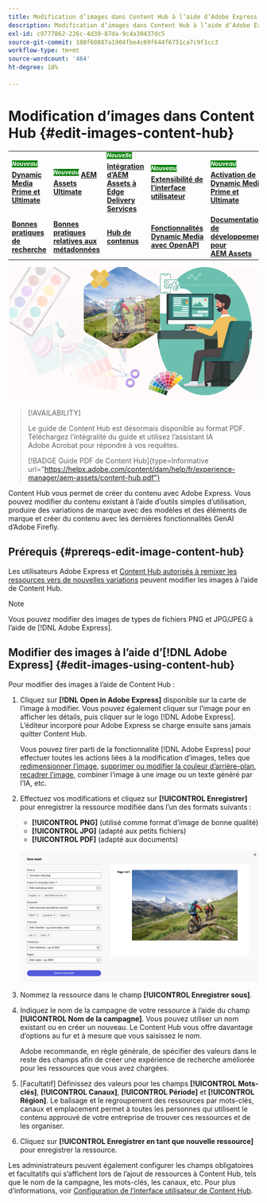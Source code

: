 ```yaml
---
title: Modification d’images dans Content Hub à l’aide d’Adobe Express
description: Modification d’images dans Content Hub à l’aide d’Adobe Express
exl-id: c9777862-226c-4d39-87da-9c4a30437dc5
source-git-commit: 188f60887a1904fbe4c69f644f6751ca7c9f1cc3
workflow-type: tm+mt
source-wordcount: '464'
ht-degree: 18%

---
```


# Modification d’images dans Content Hub {#edit-images-content-hub}

<table>
    <tr>
        <td>
            <sup style= "background-color:#008000; color:#FFFFFF; font-weight:bold"><i>Nouveau</i></sup> <a href="/help/assets/dynamic-media/dm-prime-ultimate.md"><b>Dynamic Media Prime et Ultimate</b></a>
        </td>
        <td>
            <sup style= "background-color:#008000; color:#FFFFFF; font-weight:bold"><i>Nouveau</i></sup> <a href="/help/assets/assets-ultimate-overview.md"><b>AEM Assets Ultimate</b></a>
        </td>
        <td>
            <sup style= "background-color:#008000; color:#FFFFFF; font-weight:bold"><i>Nouvelle</i></sup> <a href="/help/assets/integrate-aem-assets-edge-delivery-services.md"><b>Intégration d’AEM Assets à Edge Delivery Services</b></a>
        </td>
        <td>
            <sup style= "background-color:#008000; color:#FFFFFF; font-weight:bold"><i>Nouveau</i></sup> <a href="/help/assets/aem-assets-view-ui-extensibility.md"><b>Extensibilité de l’interface utilisateur</b></a>
        </td>
          <td>
            <sup style= "background-color:#008000; color:#FFFFFF; font-weight:bold"><i>Nouveau</i></sup> <a href="/help/assets/dynamic-media/enable-dynamic-media-prime-and-ultimate.md"><b>Activation de Dynamic Media Prime et Ultimate</b></a>
        </td>
    </tr>
    <tr>
        <td>
            <a href="/help/assets/search-best-practices.md"><b>Bonnes pratiques de recherche</b></a>
        </td>
        <td>
            <a href="/help/assets/metadata-best-practices.md"><b>Bonnes pratiques relatives aux métadonnées</b></a>
        </td>
        <td>
            <a href="/help/assets/product-overview.md"><b>Hub de contenus</b></a>
        </td>
        <td>
            <a href="/help/assets/dynamic-media-open-apis-overview.md"><b>Fonctionnalités Dynamic Media avec OpenAPI</b></a>
        </td>
        <td>
            <a href="https://developer.adobe.com/experience-cloud/experience-manager-apis/"><b>Documentation de développement pour AEM Assets</b></a>
        </td>
    </tr>
</table>

![Modification d’images dans Content Hub à l’aide d’Adobe Express](assets/edit-images-content-hub.png)

>[!AVAILABILITY]
>
>Le guide de Content Hub est désormais disponible au format PDF. Téléchargez l’intégralité du guide et utilisez l’assistant IA Adobe Acrobat pour répondre à vos requêtes.
>
>[!BADGE Guide PDF de Content Hub]{type=Informative url="https://helpx.adobe.com/content/dam/help/fr/experience-manager/aem-assets/content-hub.pdf"}

Content Hub vous permet de créer du contenu avec Adobe Express. Vous pouvez modifier du contenu existant à l’aide d’outils simples d’utilisation, produire des variations de marque avec des modèles et des éléments de marque et créer du contenu avec les dernières fonctionnalités GenAI d’Adobe Firefly.

## Prérequis {#prereqs-edit-image-content-hub}

Les utilisateurs Adobe Express et [Content Hub autorisés à remixer les ressources vers de nouvelles variations](/help/assets/deploy-content-hub.md#onboard-content-hub-users-remix-assets) peuvent modifier les images à l’aide de Content Hub.

>[!NOTE]
>
>Vous pouvez modifier des images de types de fichiers PNG et JPG/JPEG à l’aide de [!DNL Adobe Express].

## Modifier des images à l’aide d’[!DNL Adobe Express] {#edit-images-using-content-hub}

Pour modifier des images à l’aide de Content Hub :

1. Cliquez sur **[!DNL Open in Adobe Express]** disponible sur la carte de l’image à modifier. Vous pouvez également cliquer sur l’image pour en afficher les détails, puis cliquer sur le logo [!DNL Adobe Express]. L’éditeur incorporé pour Adobe Express se charge ensuite sans jamais quitter Content Hub.

   Vous pouvez tirer parti de la fonctionnalité [!DNL Adobe Express] pour effectuer toutes les actions liées à la modification d’images, telles que [redimensionner l’image](https://helpx.adobe.com/fr/express/using/resize-image.html), [supprimer ou modifier la couleur d’arrière-plan](https://helpx.adobe.com/fr/express/using/remove-background.html), [recadrer l’image](https://helpx.adobe.com/fr/express/using/crop-image.html), combiner l’image à une image ou un texte généré par l’IA, etc.

1. Effectuez vos modifications et cliquez sur **[!UICONTROL Enregistrer]** pour enregistrer la ressource modifiée dans l’un des formats suivants :

   * **[!UICONTROL PNG]** (utilisé comme format d’image de bonne qualité)
   * **[!UICONTROL JPG]** (adapté aux petits fichiers)
   * **[!UICONTROL PDF]** (adapté aux documents)

   ![Enregistrement d’image avec Adobe Express.](assets/adobe-express-save-as.png)

1. Nommez la ressource dans le champ **[!UICONTROL Enregistrer sous]**.

1. Indiquez le nom de la campagne de votre ressource à l’aide du champ **[!UICONTROL Nom de la campagne]**. Vous pouvez utiliser un nom existant ou en créer un nouveau. Le Content Hub vous offre davantage d’options au fur et à mesure que vous saisissez le nom. <!--You can define multiple Campaign names for your upload. While you are typing a name, either click anywhere else within the dialog box or press the `,` (Comma) key to register the name.-->

   Adobe recommande, en règle générale, de spécifier des valeurs dans le reste des champs afin de créer une expérience de recherche améliorée pour les ressources que vous avez chargées.

1. [Facultatif] Définissez des valeurs pour les champs **[!UICONTROL Mots-clés]**, **[!UICONTROL Canaux]**, **[!UICONTROL Période]** et **[!UICONTROL Région]**. Le balisage et le regroupement des ressources par mots-clés, canaux et emplacement permet à toutes les personnes qui utilisent le contenu approuvé de votre entreprise de trouver ces ressources et de les organiser.

1. Cliquez sur **[!UICONTROL Enregistrer en tant que nouvelle ressource]** pour enregistrer la ressource.

Les administrateurs peuvent également configurer les champs obligatoires et facultatifs qui s’affichent lors de l’ajout de ressources à Content Hub, tels que le nom de la campagne, les mots-clés, les canaux, etc. Pour plus d’informations, voir [Configuration de l’interface utilisateur de Content Hub](configure-content-hub-ui-options.md#configure-upload-options-content-hub).
